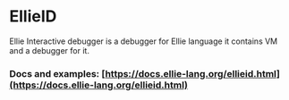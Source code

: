 # EllieID
Ellie Interactive debugger is a debugger for Ellie language it contains VM and a debugger for it.

### Docs and examples: [https://docs.ellie-lang.org/ellieid.html](https://docs.ellie-lang.org/ellieid.html)
